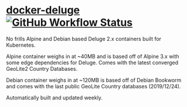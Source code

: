 # [docker-deluge](https://hub.docker.com/r/optix2000/deluge) [![GitHub Workflow Status](https://img.shields.io/github/actions/workflow/status/optix2000/docker-deluge/build.yml?branch=master)](https://github.com/optix2000/docker-deluge/actions)

No frills Alpine and Debian based Deluge 2.x containers built for Kubernetes.

Alpine container weighs in at ~40MB and is based off of Alpine 3.x with some edge dependencies for Deluge. Comes with the latest converged GeoLite2 Country Databases.

Debian container weighs in at ~120MB is based off of Debian Bookworm and comes with the last public GeoLite Country databases (2019/12/24).

Automatically built and updated weekly.

